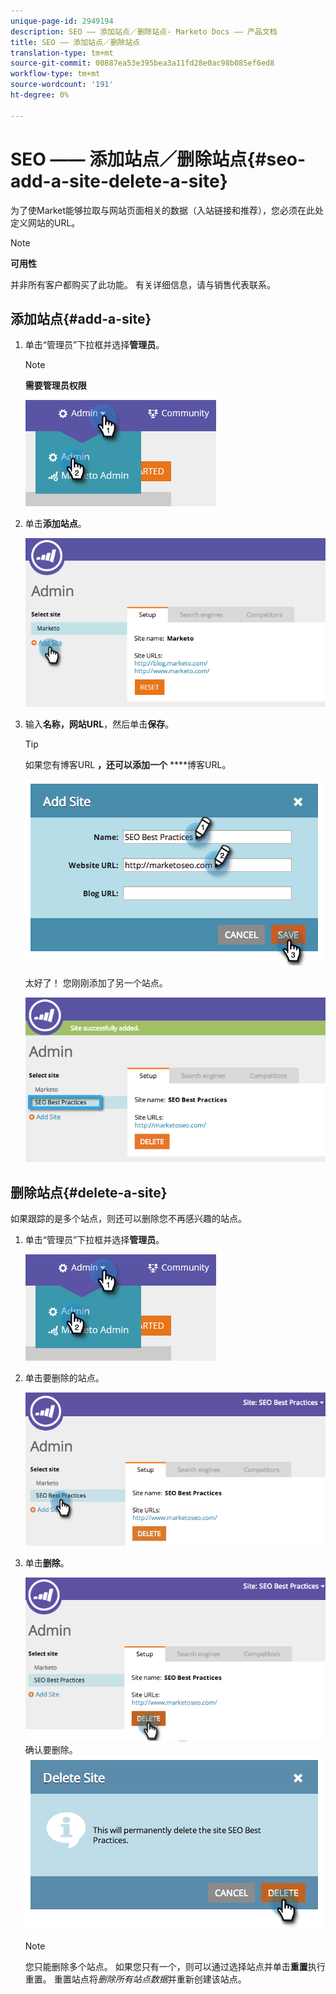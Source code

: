 ```yaml
---
unique-page-id: 2949194
description: SEO —— 添加站点／删除站点- Marketo Docs —— 产品文档
title: SEO —— 添加站点／删除站点
translation-type: tm+mt
source-git-commit: 00887ea53e395bea3a11fd28e0ac98b085ef6ed8
workflow-type: tm+mt
source-wordcount: '191'
ht-degree: 0%

---
```



# SEO —— 添加站点／删除站点{#seo-add-a-site-delete-a-site}

为了使Market能够拉取与网站页面相关的数据（入站链接和推荐），您必须在此处定义网站的URL。

>[!NOTE]
>
>**可用性**
>
>并非所有客户都购买了此功能。 有关详细信息，请与销售代表联系。

## 添加站点{#add-a-site}

1. 单击“管理员”下拉框并选择&#x200B;**管理员**。

   >[!NOTE]
   >
   >**需要管理员权限**

   ![](assets/one.png)

1. 单击&#x200B;**添加站点**。

   ![](assets/two.png)

1. 输入&#x200B;**名称，网站URL**，然后单击&#x200B;**保存**。

   >[!TIP]
   >
   >如果您有博客URL **，还可以添加一个** ****&#x200B;博客URL。

   ![](assets/image2014-9-17-21-3a19-3a51.png)

   太好了！ 您刚刚添加了另一个站点。

   ![](assets/four.png)

## 删除站点{#delete-a-site}

如果跟踪的是多个站点，则还可以删除您不再感兴趣的站点。

1. 单击“管理员”下拉框并选择&#x200B;**管理员**。

   ![](assets/one.png)

1. 单击要删除的站点。

   ![](assets/six.png)

1. 单击&#x200B;**删除**。

   ![](assets/seven.png)
确认要删除。
   ![](assets/image2014-9-17-21-3a21-3a22.png)

   >[!NOTE]
   >
   >您只能删除多个站点。 如果您只有一个，则可以通过选择站点并单击&#x200B;**重置**&#x200B;执行重置。 重置站点将&#x200B;*删除所有站点数据*&#x200B;并重新创建该站点。

